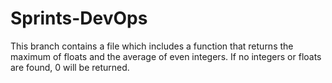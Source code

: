 # Sprints-DevOps
This branch contains a file which includes a function that returns the maximum of floats and the average of even integers. If no integers or floats are found, 0 will be returned.
